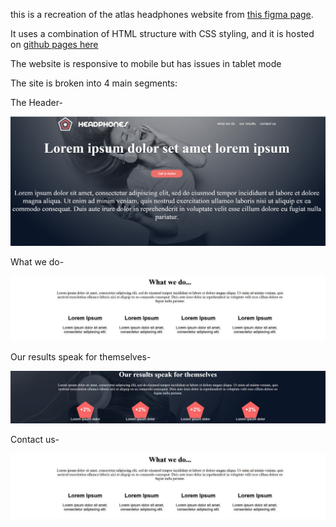 this is a recreation of the atlas headphones website from [this figma page](https://www.figma.com/design/FfnVADRC9xgI3yiZliTBYZ/Holberton-School---Headphone-company?node-id=0-1&p=f).

It uses a combination of HTML structure with CSS styling, and it is hosted on [github pages here](https://maxnchief.github.io/atlas-headphones/) 

The website is responsive to mobile but has issues in tablet mode

The site is broken into 4 main segments:

The Header-

![Atlas Headphones Screenshot](images/screenshots/header.png)

What we do-

![Atlas Headphones Screenshot](images/screenshots/what%20we%20do.png)

Our results speak for themselves-

![Atlas Headphones Screenshot](images/screenshots/our%20results%20speak%20for%20themselves.png)

Contact us-

![Atlas Headphones Screenshot](images/screenshots/what%20we%20do.png)

